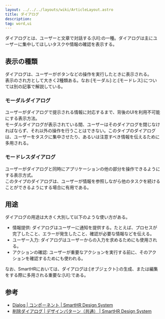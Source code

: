 ```yaml
---
layout: ../../../layouts/wiki/ArticleLayout.astro
title: ダイアログ
description:
tag: word,ui
---
```


ダイアログとは、ユーザーと文章で対話する:[UI]:の一種。ダイアログは主にユーザーに集中してほしいタスクや情報の確認を表示する。

## 表示の種類

ダイアログは、ユーザーがボタンなどの操作を実行したときに表示される。  
表示のされ方として大きく2種類ある。なお:[モーダル]:と:[モードレス]:については別の記事で解説している。

### モーダルダイアログ

ユーザーがダイアログで提示される情報に対応するまで、背後のUIを利用不可能にする表示方法。  
モーダルダイアログが表示されている間、ユーザーはそのダイアログを閉じなければならず、それ以外の操作を行うことはできない。このタイプのダイアログは、ユーザーをタスクに集中させたり、あるいは注意すべき情報を伝えるために多用される。

### モードレスダイアログ

ユーザーがダイアログと同時にアプリケーションの他の部分を操作できるようにする表示方式。  
このタイプのダイアログは、ユーザーが情報を参照しながら他のタスクを続けることができるようにする場合に有用である。

## 用途

ダイアログの用途は大きく大別して以下のような使い方がある。  

- 情報提供: ダイアログはユーザーに通知を提供する。たとえば、プロセスが完了したこと、エラーが発生したこと、確認が必要な情報などを伝える。
- ユーザー入力: ダイアログはユーザーからの入力を求めるためにも使用される。
- アクションの確認: ユーザーが重要なアクションを実行する前に、そのアクションを確認するためにも使われる。

なお、SmartHRにおいては、ダイアログは:[オブジェクト]:の生成、または編集をする際に多用される重要な:[UI]:である。

## 参考

- [Dialog | コンポーネント | SmartHR Design System](https://smarthr.design/products/components/dialog/)
- [削除ダイアログ | デザインパターン（共通） | SmartHR Design System](https://smarthr.design/products/components/dialog/)
